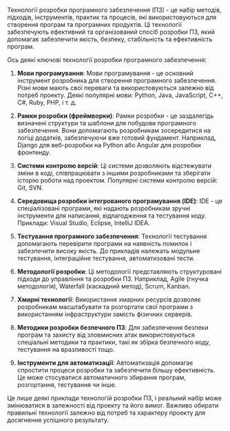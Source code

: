 Технології розробки програмного забезпечення (ПЗ) - це набір методів, підходів, інструментів, практик та процесів, які використовуються для створення програм та програмних продуктів. Ці технології забезпечують ефективний та організований спосіб розробки ПЗ, який допомагає забезпечити якість, безпеку, стабільність та ефективність програм.

Ось деякі ключові технології розробки програмного забезпечення:

1. **Мови програмування**: Мови програмування - це основний інструмент розробника для створення програмного забезпечення. Різні мови мають свої переваги та використовуються залежно від потреб проекту. Деякі популярні мови: Python, Java, JavaScript, C++, C#, Ruby, PHP, і т. д.

2. **Рамки розробки (фреймворки)**: Рамки розробки - це заздалегідь визначені структури та шаблони для побудови програмного забезпечення. Вони допомагають розробникам зосередитися на логіці додатків, забезпечуючи вже готовий фундамент. Наприклад, Django для веб-розробки на Python або Angular для розробки фронтенду.

3. **Системи контролю версій**: Ці системи дозволяють відстежувати зміни в коді, співпрацювати з іншими розробниками та зберігати історію роботи над проектом. Популярні системи контролю версій: Git, SVN.

4. **Середовища розробки інтегрованого програмування (IDE)**: IDE - це спеціалізовані програми, які надають розробникам зручні інструменти для написання, відлагодження та тестування коду. Приклади: Visual Studio, Eclipse, IntelliJ IDEA.

5. **Тестування програмного забезпечення**: Технології тестування допомагають перевірити програми на наявність помилок і забезпечити високу якість. До прикладів належать модульне тестування, інтеграційне тестування, автоматизовані тести.

6. **Методології розробки**: Ці методології представляють структуровані підходи до управління та розробки ПЗ. Наприклад, Agile (гнучка методологія), Waterfall (каскадний метод), Scrum, Kanban.

7. **Хмарні технології**: Використання хмарних ресурсів дозволяє розробникам масштабувати та розгортати свої програми з використанням інфраструктури замість фізичних серверів.

8. **Методики розробки безпечного ПЗ**: Для забезпечення безпеки програм та захисту від зловмисних атак використовуються спеціальні методики та практики, такі як збірка безпечного коду, тестування на вразливості тощо.

9. **Інструменти для автоматизації**: Автоматизація допомагає спростити процеси розробки та забезпечити більшу ефективність. Це може стосуватися автоматичного збирання програм, розгортання, тестування чи інше.

Це лише деякі приклади технологій розробки ПЗ, і реальний набір може змінюватися в залежності від проекту та його вимог. Важливо обирати правильні технології залежно від потреб та характеру проекту для досягнення успішного результату.